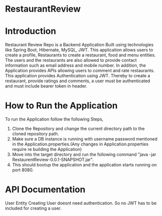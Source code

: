 # RestaurantReview

# Introduction
Restaurant Review Repo is a Backend Application Built using technologies like Spring Boot, Hibernate, MySQL, JWT. This application allows users to create a profile, Restaurants to create a restaurant, food and menu entities. The users and the restaurants are also allowed to provide contact information such as email address and mobile number. In addition, the Application provides APIs allowing users to comment and rate restaurants. This application provides Authentication using JWT. Thereby to create a restaurant, provide ratings and comments, a user must be authenticated and must include bearer token in header.

# How to Run the Application
To run the Application follow the following Steps,
1. Clone the Repository and change the current directory path to the cloned repository path.
2. Make sure a DB instance is running with username password mentioned in the Application.properties.(Any changes in Application.properties require re building the Application)
3. Move into the target directory and run the following command "java -jar RestaurentReview-0.0.1-SNAPSHOT.jar".
4. This should bootup the application and the application starts running on port 8080.

# API Documentation
User Entity
Creating User doesnt need authentication. So no JWT has to be included for creating a user.
